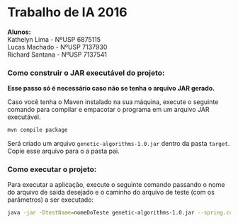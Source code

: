 # Trabalho de IA 2016

**Alunos:**<br/>
Kathelyn Lima - NºUSP 6875115 <br/>
Lucas Machado - NºUSP 7137930 <br/>
Richard Santana - NºUSP 7137541 <br/>

### Como construir o JAR executável do projeto:

**Esse passo só é necessário caso não se tenha o arquivo JAR gerado.**

Caso você tenha o Maven instalado na sua máquina, execute o seguinte comando para compilar e empacotar o programa
 em um arquivo JAR executável.
```bash
mvn compile package
```
Será criado um arquivo `genetic-algorithms-1.0.jar` dentro da pasta `target`. Copie esse arquivo para o a pasta pai.

### Como executar o projeto:
Para executar a aplicação, execute o seguinte comando passando o nome do arquivo de saída desejado
e o caminho do arquivo de teste (com os parâmetros) a ser executado:
```bash
java -jar -DtestName=nomeDoTeste genetic-algorithms-1.0.jar --spring.config.location=/caminho/para/application.yml
```